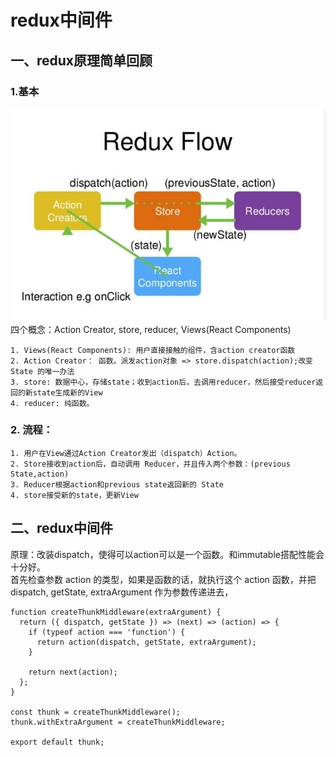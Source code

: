 # redux中间件  
## 一、redux原理简单回顾  
### 1.基本  
![](redux.png)
四个概念：Action Creator, store, reducer, Views(React Components)  
~~~  
1. Views(React Components): 用户直接接触的组件，含action creator函数
2. Action Creator： 函数。派发action对象 => store.dispatch(action);改变 State 的唯一办法
3. store: 数据中心，存储state；收到action后，去调用reducer，然后接受reducer返回的新state生成新的View
4. reducer: 纯函数。
~~~
### 2. 流程：
~~~  
1. 用户在View通过Action Creator发出（dispatch）Action。   
2. Store接收到action后，自动调用 Reducer，并且传入两个参数：(previous State,action)  
3. Reducer根据action和previous state返回新的 State  
4. store接受新的state，更新View
~~~
## 二、redux中间件  
原理：改装dispatch，使得可以action可以是一个函数。和immutable搭配性能会十分好。  
首先检查参数 action 的类型，如果是函数的话，就执行这个 action 函数，并把 dispatch, getState, extraArgument 作为参数传递进去，
```  
function createThunkMiddleware(extraArgument) {
  return ({ dispatch, getState }) => (next) => (action) => {
    if (typeof action === 'function') {
      return action(dispatch, getState, extraArgument);
    }

    return next(action);
  };
}

const thunk = createThunkMiddleware();
thunk.withExtraArgument = createThunkMiddleware;

export default thunk;
```  
[](https://www.cnblogs.com/rock-roll/p/10763383.html)  
[](https://www.jianshu.com/p/a4ab789790b2)
